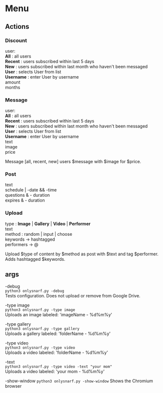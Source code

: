 # Menu

## Actions

### Discount
user:  
**All**  : all users  
**Recent** : users subscribed within last 5 days  
**New** : users subscribed within last month who haven't been messaged  
**User** : selects User from list  
**Username** : enter User by username  
amount  
months  

### Message
user:  
**All**  : all users  
**Recent** : users subscribed within last 5 days  
**New** : users subscribed within last month who haven't been messaged  
**User** : selects User from list  
**Username** : enter User by username  
text  
image  
price  

Message [all, recent, new] users $message with $image for $price.

### Post
text  
schedule | -date && -time  
questions & - duration  
expires & - duration  

### Upload
type : **Image** | **Gallery** | **Video** | **Performer**  
text  
method : random | input | choose  
keywords -> hashtagged  
performers -> @  

Upload $type of content by $method as post with $text and tag $performer. Adds hashtagged $keywords.

## args

-debug  
  `python3 onlysnarf.py -debug`  
Tests configuration. Does not upload or remove from Google Drive.

-type image  
  `python3 onlysnarf.py -type image`  
Uploads an image labeled: 'imageName - %d%m%y'  

-type gallery  
  `python3 onlysnarf.py -type gallery`  
Uploads a gallery labeled: 'folderName - %d%m%y'  

-type video  
  `python3 onlysnarf.py -type video`  
Uploads a video labeled: 'folderName - %d%m%y'  

-text  
  `python3 onlysnarf.py -type video -text "your mom"`  
Uploads a video labeled: 'your mom - %d%m%y'  

-show-window
  `python3 onlysnarf.py -show-window`
Shows the Chromium browser